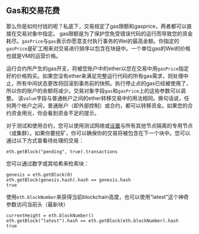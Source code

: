 ## Gas和交易花费
那么你是如何付钱的呢？私底下，交易规定了gas限额和gasprice，两者都可以直接在交易对象中指定。
gas限额是为了保护您免受错误代码的运行而导致您的资金耗尽。`gasPrice`与`gas`表示你愿意支付执行事务的Wei的最高金额。你指定的`gasPrice`是矿工用来对交易进行排序以包含在块链中。一个单位gas的Wei的价格也就是VM的运营价格。

运行合约所产生的gas开支，将被您账户中的ether以您在交易中用`gasPrice`指定好的价格购买。如果您没有ether来满足完整运行代码的所有gas需求，则处理中止，所有中间状态更改将回滚到事务前的快照。执行停止点的gas已经被使用了，所以你的账户的余额将减少。交易对象字段`gas`和`gasPrice`上的这些参数可以调整。
该`value`字段与普通帐户之间的ether转移交易中的用法相同。换句话说，任何两个帐户之间，普通账户（即外部控制）或合约，都可以转移资金。如果您的合约资金用光，你会看到资金不足的提示。

对于测试和使用合约，您可以使用测试网络或[设置](https://github.com/ethereum/go-ethereum/wiki/Setting-up-private-network-or-local-cluster)与所有其他节点隔离的专用节点（或集群）。如果你要挖矿，你可以确保你的交易将被包含在下一个块中。您可以通过以下方式查看待处理的交易：

```
eth.getBlock("pending", true).transactions
```

您可以通过数字或其哈希来检索块：
```
genesis = eth.getBlock(0)
eth.getBlock(genesis.hash).hash == genesis.hash
true
```
使用`eth.blockNumber`来获得当前blockchain高度，也可以使用“latest”这个神奇参数访问当前头（最新块）
```
currentHeight = eth.blockNumber()
eth.getBlock("latest").hash == eth.getBlock(eth.blockNumber).hash
true
```
